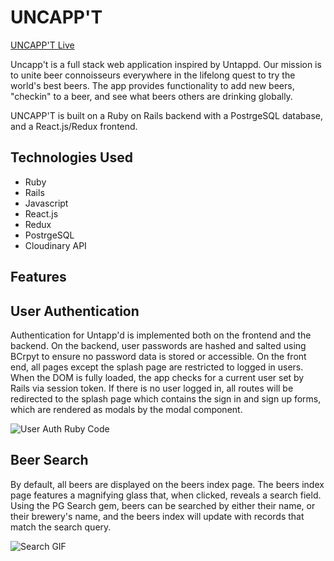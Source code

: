 # UNCAPP'T

[UNCAPP'T Live][uncappt]

[uncappt]: http://www.uncappt.com/#/

Uncapp't is a full stack web application inspired by Untappd. Our mission is to unite beer connoisseurs everywhere in the lifelong quest to try the world's best beers. The app provides functionality to add new beers, "checkin" to a beer, and see what beers others are drinking globally.

UNCAPP'T is built on a Ruby on Rails backend with a PostrgeSQL database, and a React.js/Redux frontend.

## Technologies Used
* Ruby
* Rails
* Javascript
* React.js
* Redux
* PostrgeSQL
* Cloudinary API

## Features

## User Authentication

Authentication for Untapp'd is implemented both on the frontend and the backend. On the backend, user passwords are hashed and salted using BCrpyt to ensure no password data is stored or accessible. On the front end, all pages except the splash page are restricted to logged in users. When the DOM is fully loaded, the app checks for a current user set by Rails via session token. If there is no user logged in, all routes will be redirected to the splash page which contains the sign in and sign up forms, which are rendered as modals by the modal component.

![User Auth Ruby Code](https://res.cloudinary.com/dslok1mwv/image/upload/v1495731074/Screen_Shot_2017-05-25_at_9.50.38_AM_u8hkxs.png)

## Beer Search

By default, all beers are displayed on the beers index page. The beers index page features a magnifying glass that, when clicked, reveals a search field. Using the PG Search gem, beers can be searched by either their name, or their brewery's name, and the beers index will update with records that match the search query.

![Search GIF](http://res.cloudinary.com/dslok1mwv/image/upload/dl_68/v1495732288/search_cf0qdv.gif)
